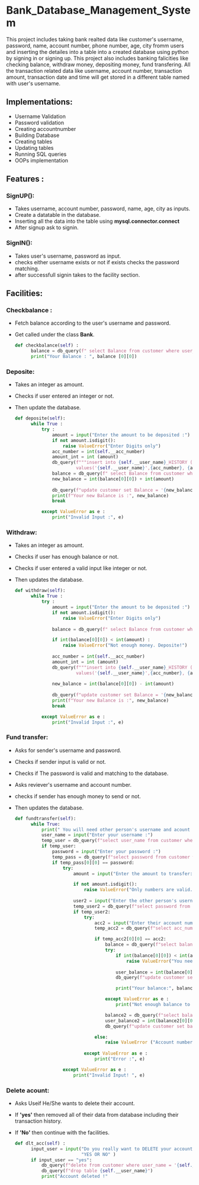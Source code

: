 # Bank_Database_Management_System
This project includes taking bank realted data like customer's username, password, name, account number, phone number, age, city fromm users and inserting the detailes into a table into a created database using python by signing in or signing up. This project also includes banking falicities like checking balance, withdraw money, depositing money, fund transfering. All the transaction related data like username, account number, transaction amount, transaction date and time will get stored in a different table named with user's username.  

## Implementations:
- Username Validation
- Password validation
- Creating accountnumber
- Building Database
- Creating tables
- Updating tables
- Running SQL queries
- OOPs implementation
  
## Features :
### SignUP():
- Takes username, account number, password, name, age, city as inputs.
- Create a datatable in the database.
- Inserting all the data into the table using **mysql.connector.connect**
- After signup ask to signin.
### SignIN():
- Takes user's username, password as input.
- checks either username exists or not if exists checks the password matching.
- after successfull signin takes to the facility section.
## Facilities:
### Checkbalance :
- Fetch balance according to the user's username and password.
- Get called under the class **Bank**.
  
  ```py
  def checkbalance(self) :
        balance = db_query(f" select Balance from customer where user_name = '{self.__user_name}'")
        print("Your Balance : ", balance [0][0])
  ```
### Deposite:
- Takes an integer as amount.
- Checks if user entered an integer or not.
- Then update the database.
  
  ```py
  def deposite(self):
        while True :
            try :
                amount = input("Enter the amount to be deposited :")
                if not amount.isdigit():
                    raise ValueError("Enter Digits only")
                acc_number = int(self.__acc_number)
                amount_int = int (amount)
                db_query(f"""insert into {self.__user_name}_HISTORY (user_name, acc_number, amount, transaction_time, remark) 
                         values('{self.__user_name}',{acc_number}, {amount_int}, '{datetime.datetime.now().strftime('%y-%m-%d,%H:%M:%S')}', 'Deposited')""") 
                balance = db_query(f" select Balance from customer where user_name = '{self.__user_name}'")
                new_balance = int(balance[0][0]) + int(amount)
                
                db_query(f"update customer set Balance = '{new_balance}' where user_name = '{self.__user_name}'")
                print(f"Your new Balance is :", new_balance)
                break

            except ValueError as e :
                print("Invalid Input :", e)
  ```
### Withdraw:
- Takes an integer as amount.
- Checks if user has enough balance or not.
- Checks if user entered a valid input like integer or not.
- Then updates the database.
  
  ```py
  def withdraw(self):
        while True :
            try :
                amount = input("Enter the amount to be deposited :")
                if not amount.isdigit():
                    raise ValueError("Enter Digits only")
                
                balance = db_query(f" select Balance from customer where user_name = '{self.__user_name}'")

                if int(balance[0][0]) < int(amount) :
                    raise ValueError("Not enough money. Deposite!")
                
                acc_number = int(self.__acc_number)
                amount_int = int (amount)
                db_query(f"""insert into {self.__user_name}_HISTORY (user_name, acc_number, amount, transaction_time, remark) 
                         values('{self.__user_name}',{acc_number}, {amount_int}, '{datetime.datetime.now().strftime('%y-%m-%d,%H:%M:%S')}', 'Withdrawn')""") 
                
                new_balance = int(balance[0][0]) - int(amount)
                
                db_query(f"update customer set Balance = '{new_balance}' where user_name = '{self.__user_name}'")
                print(f"Your new Balance is :", new_balance)
                break

            except ValueError as e :
                print("Invalid Input :", e)
  ```
### Fund transfer:
- Asks for sender's username and password.
- Checks if sender input is valid or not.
- Checks if The password is valid and matching to the database.
- Asks reviever's username and account number.
- checks if sender has enough money to send or not.
- Then updates the database.
  
  ```py
  def fundtransfer(self):
        while True:
            print(" You will need other person's username and acount number to transer money.")
            user_name = input("Enter your username :")
            temp_user = db_query(f"select user_name from customer where user_name = '{user_name}'")
            if temp_user:
                password = input("Enter your password :")
                temp_pass = db_query(f"select password from customer where user_name = '{user_name}'")
                if temp_pass[0][0] == password:
                    try:
                        amount = input("Enter the amount to transfer:")

                        if not amount.isdigit():
                            raise ValueError("Only numbers are valid.")
                        
                        user2 = input("Enter the other person's username :")
                        temp_user2 = db_query(f"select password from customer where user_name = '{user2}'")
                        if temp_user2:
                            try: 
                                acc2 = input("Enter their account number :")
                                temp_acc2 = db_query(f"select acc_number from customer where user_name = '{user2}'")

                                if temp_acc2[0][0] == acc2:
                                    balance = db_query(f"select balance from customer where user_name = '{user_name}'")
                                    try:
                                        if int(balance[0][0]) < int(amount):
                                            raise ValueError("You need more", int(amount)-int(balance[0][0]),"Rs. to proceed")
                                        
                                        user_balance = int(balance[0][0]) - int(amount)
                                        db_query(f"update customer set balance = '{user_balance}' where user_name = '{user_name}'")

                                        print("Your balance:", balance[0][0])

                                    except ValueError as e :
                                        print("Not enough balance to transfer.",e)

                                    balance2 = db_query(f"select balance from customer where user_name = '{user2}'")
                                    user_balance2 = int(balance2[0][0]) + int(amount)
                                    db_query(f"update customer set balance = '{user_balance2}' where user_name = '{user2}'")

                                else:
                                    raise ValueError ("Account number not matched")
                                
                            except ValueError as e :
                                print("Error :", e)

                    except ValueError as e :
                        print("Invalid Input! ", e)
  ```
### Delete acount:
- Asks Useif He/She wants to delete their account.
- If **'yes'** then removed all of their data from database including their transaction history.
- If **'No'** then continue with the facilities.
  
  ``` py
  def dlt_acc(self) :
        input_user = input("Do you really want to DELETE your account?\n"
                           "YES OR NO" )
        if input_user == "yes":
            db_query(f"delete from customer where user_name = '{self.__user_name}'")
            db_query(f"drop table {self.__user_name}")
            print("Account deleted !"
  ```



